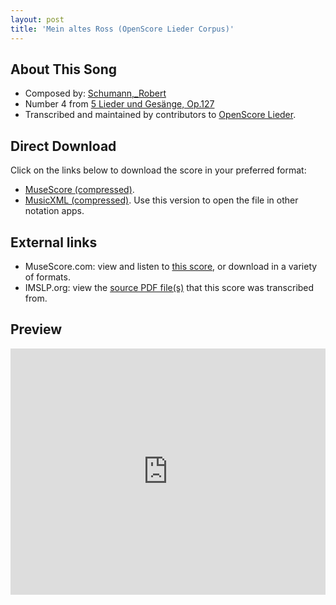```yaml
---
layout: post
title: 'Mein altes Ross (OpenScore Lieder Corpus)'
---
```


## About This Song

- Composed by: [Schumann,_Robert](https://fourscoreandmore.org/openscore/lieder/Schumann,_Robert)
- Number 4 from [5 Lieder und Gesänge, Op.127](https://fourscoreandmore.org/openscore/lieder/Schumann,_Robert/5_Lieder_und_Gesänge,_Op.127)
- Transcribed and maintained by contributors to [OpenScore Lieder].

[OpenScore Lieder]: https://musescore.com/openscore-lieder-corpus

## Direct Download

Click on the links below to download the score in your preferred format:
- [MuseScore (compressed)](https://github.com/openscore/lieder/blob/main/scores/Schumann,_Robert/5_Lieder_und_Gesänge,_Op.127/4_Mein_altes_Ross/lc6827712.mscz?raw=true).
- [MusicXML (compressed)](https://github.com/openscore/lieder/blob/main/scores/Schumann,_Robert/5_Lieder_und_Gesänge,_Op.127/4_Mein_altes_Ross/lc6827712.mxl?raw=true). Use this version to open the file in other notation apps.

## External links

- MuseScore.com: view and listen to [this score][MuseScore], or download in a variety of formats.
- IMSLP.org: view the [source PDF file(s)][IMSLP] that this score was transcribed from.

[MuseScore]: https://musescore.com/score/6827712
[IMSLP]: https://imslp.org/wiki/Special:ReverseLookup/271937

## Preview

<iframe width="100%" height="394" src="https://musescore.com/openscore-lieder-corpus/scores/6827712/embed" frameborder="0" allowfullscreen allow="autoplay; fullscreen"></iframe>

